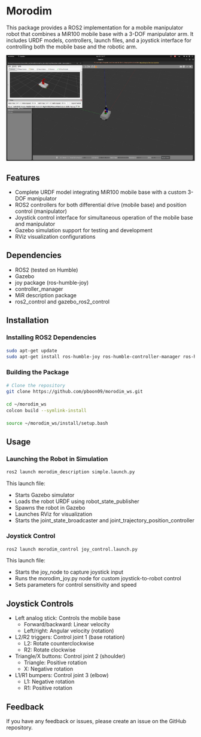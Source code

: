 # Morodim
This package provides a ROS2 implementation for a mobile manipulator robot that combines a MiR100 mobile base with a 3-DOF manipulator arm. It includes URDF models, controllers, launch files, and a joystick interface for controlling both the mobile base and the robotic arm.

[![Watch the video](https://raw.githubusercontent.com/pboon09/morodim_ws/main/thumbnail.jpg)](https://raw.githubusercontent.com/pboon09/morodim_ws/main/morodim%20v1.mp4)

## Features
- Complete URDF model integrating MiR100 mobile base with a custom 3-DOF manipulator
- ROS2 controllers for both differential drive (mobile base) and position control (manipulator)
- Joystick control interface for simultaneous operation of the mobile base and manipulator
- Gazebo simulation support for testing and development
- RViz visualization configurations

## Dependencies
- ROS2 (tested on Humble)
- Gazebo
- joy package (ros-humble-joy)
- controller_manager
- MiR description package
- ros2_control and gazebo_ros2_control

## Installation
### Installing ROS2 Dependencies
```bash
sudo apt-get update
sudo apt-get install ros-humble-joy ros-humble-controller-manager ros-humble-joint-state-broadcaster ros-humble-diff-drive-controller ros-humble-joint-trajectory-controller
```
### Building the Package
```bash
# Clone the repository
git clone https://github.com/pboon09/morodim_ws.git

cd ~/morodim_ws
colcon build --symlink-install

source ~/morodim_ws/install/setup.bash
```

## Usage
### Launching the Robot in Simulation
```bash
ros2 launch morodim_description simple.launch.py
```
This launch file:
- Starts Gazebo simulator
- Loads the robot URDF using robot_state_publisher
- Spawns the robot in Gazebo
- Launches RViz for visualization
- Starts the joint_state_broadcaster and joint_trajectory_position_controller
### Joystick Control
```bash
ros2 launch morodim_control joy_control.launch.py
```
This launch file:
- Starts the joy_node to capture joystick input
- Runs the morodim_joy.py node for custom joystick-to-robot control
- Sets parameters for control sensitivity and speed
## Joystick Controls
- Left analog stick: Controls the mobile base
  - Forward/backward: Linear velocity
  - Left/right: Angular velocity (rotation)
- L2/R2 triggers: Control joint 1 (base rotation)
  - L2: Rotate counterclockwise
  - R2: Rotate clockwise
- Triangle/X buttons: Control joint 2 (shoulder)
  - Triangle: Positive rotation
  - X: Negative rotation
- L1/R1 bumpers: Control joint 3 (elbow)
  - L1: Negative rotation
  - R1: Positive rotation

## Feedback
If you have any feedback or issues, please create an issue on the GitHub repository.
